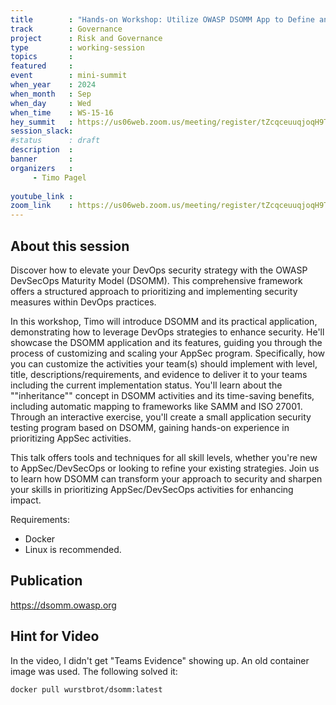 ```yaml
---
title        : "Hands-on Workshop: Utilize OWASP DSOMM App to Define and Deliver Your Own Program"
track        : Governance
project      : Risk and Governance
type         : working-session
topics       :
featured     :
event        : mini-summit
when_year    : 2024
when_month   : Sep
when_day     : Wed
when_time    : WS-15-16
hey_summit   : https://us06web.zoom.us/meeting/register/tZcqceuuqjoqH9TAXJKT0iXvgMloaRzymJYJ
session_slack:
#status      : draft
description  :
banner       : 
organizers   :
     - Timo Pagel
     
youtube_link : 
zoom_link    : https://us06web.zoom.us/meeting/register/tZcqceuuqjoqH9TAXJKT0iXvgMloaRzymJYJ
---
```


## About this session
Discover how to elevate your DevOps security strategy with the OWASP DevSecOps Maturity Model (DSOMM). This comprehensive framework offers a structured approach to prioritizing and implementing security measures within DevOps practices.

In this workshop, Timo will introduce DSOMM and its practical application, demonstrating how to leverage DevOps strategies to enhance security. He'll showcase the DSOMM application and its features, guiding you through the process of customizing and scaling your AppSec program. Specifically, how you can customize the activities your team(s) should implement with level, title, descriptions/requirements, and evidence to deliver it to your teams including the current implementation status.
You'll learn about the ""inheritance"" concept in DSOMM activities and its time-saving benefits, including automatic mapping to frameworks like SAMM and ISO 27001. Through an interactive exercise, you'll create a small application security testing program based on DSOMM, gaining hands-on experience in prioritizing AppSec activities.

This talk offers tools and techniques for all skill levels, whether you're new to AppSec/DevSecOps or looking to refine your existing strategies.
Join us to learn how DSOMM can transform your approach to security and sharpen your skills in prioritizing AppSec/DevSecOps activities for enhancing impact.

Requirements:
- Docker
- Linux is recommended.

## Publication
https://dsomm.owasp.org

## Hint for Video
In the video, I didn't get "Teams Evidence" showing up. An old container image was used. The following solved it:
```
docker pull wurstbrot/dsomm:latest
```
